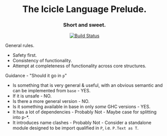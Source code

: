 <div align="center">

# The Icicle Language Prelude.
### Short and sweet.

[![Build Status](https://api.travis-ci.com/icicle-lang/p.svg?branch=master)](https://travis-ci.com/icicle-lang/p)

</div>

General rules.

 - Safety first.
 - Consistency of functionality.
 - Attempt at completeness of functionality across core structures.

Guidance - "Should it go in `p`"

 - Is something that is very general & useful, with an obvious semantic and can be implemented from `base` - YES.
 - If it is unsafe - NO.
 - Is there a more general version - NO.
 - Is it something available in base in only _some_ GHC versions - YES.
 - It has a lot of dependencies - Probably Not - Maybe case for splitting into p-*.
 - It introduces name clashes - Probably Not - Consider a standalone module designed to be import qualified in `P`, i.e. `P.Text as T`.

